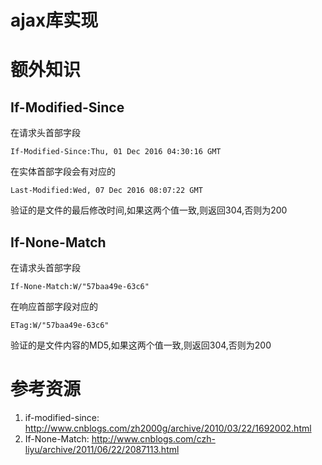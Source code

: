 # ajax库实现

# 额外知识

## If-Modified-Since

在请求头首部字段

`If-Modified-Since:Thu, 01 Dec 2016 04:30:16 GMT`

在实体首部字段会有对应的

`Last-Modified:Wed, 07 Dec 2016 08:07:22 GMT`

验证的是文件的最后修改时间,如果这两个值一致,则返回304,否则为200

## If-None-Match

在请求头首部字段

`If-None-Match:W/"57baa49e-63c6"`

在响应首部字段对应的

`ETag:W/"57baa49e-63c6"`

验证的是文件内容的MD5,如果这两个值一致,则返回304,否则为200


# 参考资源

1. if-modified-since: http://www.cnblogs.com/zh2000g/archive/2010/03/22/1692002.html
2. If-None-Match: http://www.cnblogs.com/czh-liyu/archive/2011/06/22/2087113.html